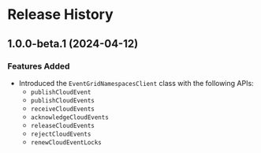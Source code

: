 # Release History

## 1.0.0-beta.1 (2024-04-12)

### Features Added

- Introduced the `EventGridNamespacesClient` class with the following APIs:
  - `publishCloudEvent`
  - `publishCloudEvents`
  - `receiveCloudEvents`
  - `acknowledgeCloudEvents`
  - `releaseCloudEvents`
  - `rejectCloudEvents`
  - `renewCloudEventLocks`

